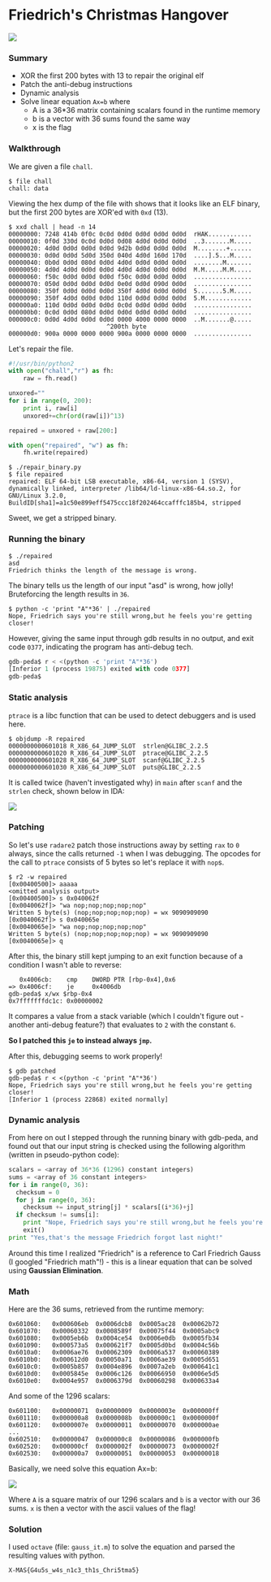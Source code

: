 # Friedrich's Christmas Hangover 

![](pics/friedrich.png)


### Summary

* XOR the first 200 bytes with 13 to repair the original elf
* Patch the anti-debug instructions
* Dynamic analysis
* Solve linear equation `Ax=b` where 
  * A is a 36*36 matrix containing scalars found in the runtime memory 
  * b is a vector with 36 sums found the same way
  * x is the flag

### Walkthrough
We are given a file `chall`.
```
$ file chall
chall: data
```

Viewing the hex dump of the file with shows that it looks like an ELF binary, but the first 200 bytes are XOR'ed with `0xd` (13).
```
$ xxd chall | head -n 14
00000000: 7248 414b 0f0c 0c0d 0d0d 0d0d 0d0d 0d0d  rHAK............
00000010: 0f0d 330d 0c0d 0d0d 0d08 4d0d 0d0d 0d0d  ..3.......M.....
00000020: 4d0d 0d0d 0d0d 0d0d 9d2b 0d0d 0d0d 0d0d  M........+......
00000030: 0d0d 0d0d 5d0d 350d 040d 4d0d 160d 170d  ....].5...M.....
00000040: 0b0d 0d0d 080d 0d0d 4d0d 0d0d 0d0d 0d0d  ........M.......
00000050: 4d0d 4d0d 0d0d 0d0d 4d0d 4d0d 0d0d 0d0d  M.M.....M.M.....
00000060: f50c 0d0d 0d0d 0d0d f50c 0d0d 0d0d 0d0d  ................
00000070: 050d 0d0d 0d0d 0d0d 0e0d 0d0d 090d 0d0d  ................
00000080: 350f 0d0d 0d0d 0d0d 350f 4d0d 0d0d 0d0d  5.......5.M.....
00000090: 350f 4d0d 0d0d 0d0d 110d 0d0d 0d0d 0d0d  5.M.............
000000a0: 110d 0d0d 0d0d 0d0d 0c0d 0d0d 0d0d 0d0d  ................
000000b0: 0c0d 0d0d 080d 0d0d 0d0d 0d0d 0d0d 0d0d  ................
000000c0: 0d0d 4d0d 0d0d 0d0d 0000 4000 0000 0000  ..M.......@.....
                           ^200th byte
000000d0: 900a 0000 0000 0000 900a 0000 0000 0000  ................
```
Let's repair the file.
```python
#!/usr/bin/python2
with open("chall","r") as fh:
    raw = fh.read()

unxored=""
for i in range(0, 200):
    print i, raw[i]
    unxored+=chr(ord(raw[i])^13)

repaired = unxored + raw[200:]

with open("repaired", "w") as fh:
    fh.write(repaired)
```

```
$ ./repair_binary.py
$ file repaired
repaired: ELF 64-bit LSB executable, x86-64, version 1 (SYSV), dynamically linked, interpreter /lib64/ld-linux-x86-64.so.2, for GNU/Linux 3.2.0, BuildID[sha1]=a1c50e899eff5475ccc18f202464ccafffc185b4, stripped
```
Sweet, we get a stripped binary.

### Running the binary

```
$ ./repaired 
asd
Friedrich thinks the length of the message is wrong.
```
The binary tells us the length of our input "asd" is wrong, how jolly! Bruteforcing the length results in `36`.
```
$ python -c 'print "A"*36' | ./repaired 
Nope, Friedrich says you're still wrong,but he feels you're getting closer!
```

However, giving the same input through gdb results in no output, and exit code `0377`, indicating the program has anti-debug tech. 

```py
gdb-peda$ r < <(python -c 'print "A"*36')
[Inferior 1 (process 19875) exited with code 0377]
gdb-peda$ 
```

### Static analysis

`ptrace` is a libc function that can be used to detect debuggers and is used here.
```
$ objdump -R repaired
0000000000601018 R_X86_64_JUMP_SLOT  strlen@GLIBC_2.2.5
0000000000601020 R_X86_64_JUMP_SLOT  ptrace@GLIBC_2.2.5
0000000000601028 R_X86_64_JUMP_SLOT  scanf@GLIBC_2.2.5
0000000000601030 R_X86_64_JUMP_SLOT  puts@GLIBC_2.2.5
```

It is called twice (haven't investigated why) in `main` after `scanf` and the `strlen` check, shown below in IDA:

![](pics/ptrace1.png)

### Patching

So let's use `radare2` patch those instructions away by setting `rax` to `0` always, since the calls returned `-1` when I was debugging. The opcodes for the call to `ptrace` consists of 5 bytes so let's replace it with `nop`s.

```
$ r2 -w repaired 
[0x00400500]> aaaaa
<omitted analysis output>
[0x00400500]> s 0x040062f
[0x0040062f]> "wa nop;nop;nop;nop;nop"
Written 5 byte(s) (nop;nop;nop;nop;nop) = wx 9090909090
[0x0040062f]> s 0x040065e
[0x0040065e]> "wa nop;nop;nop;nop;nop"
Written 5 byte(s) (nop;nop;nop;nop;nop) = wx 9090909090
[0x0040065e]> q
```

After this, the binary still kept jumping to an exit function because of a condition I wasn't able to reverse: 

```
   0x4006cb:	cmp    DWORD PTR [rbp-0x4],0x6
=> 0x4006cf:	je     0x4006db
gdb-peda$ x/wx $rbp-0x4
0x7fffffffdc1c:	0x00000002
```

It compares a value from a stack variable (which I couldn't figure out - another anti-debug feature?) that evaluates to `2` with the constant `6`. 

**So I patched this `je` to instead always `jmp`.**

After this, debugging seems to work properly!

```
$ gdb patched
gdb-peda$ r < <(python -c 'print "A"*36')
Nope, Friedrich says you're still wrong,but he feels you're getting closer!
[Inferior 1 (process 22868) exited normally]
```

### Dynamic analysis
From here on out I stepped through the running binary with gdb-peda, and found out that our input string is checked using the following algorithm (written in pseudo-python code):

```python
scalars = <array of 36*36 (1296) constant integers)
sums = <array of 36 constant integers>
for i in range(0, 36):
  checksum = 0
  for j in range(0, 36):
    checksum += input_string[j] * scalars[(i*36)+j]
  if checksum != sums[i]:
    print "Nope, Friedrich says you're still wrong,but he feels you're getting closer!"
    exit()
print "Yes,that's the message Friedrich forgot last night!"
```

Around this time I realized "Friedrich" is a reference to Carl Friedrich Gauss (I googled "Friedrich math"!) -  this is a linear equation that can be solved using **Gaussian Elimination**.

### Math

Here are the 36 sums, retrieved from the runtime memory:
```
0x601060:	0x000606eb	0x0006dcb8	0x0005ac28	0x00062b72
0x601070:	0x00060332	0x0008589f	0x00075f44	0x0005abc9
0x601080:	0x0005eb6b	0x0004ce54	0x0006e0db	0x0005fb34
0x601090:	0x000573a5	0x000621f7	0x0005d0bd	0x0004c56b
0x6010a0:	0x0006ae76	0x00062309	0x0006a537	0x00060389
0x6010b0:	0x000612d0	0x00050a71	0x0006ae39	0x0005d651
0x6010c0:	0x0005b857	0x0004e896	0x0007a2eb	0x000641c1
0x6010d0:	0x0005845e	0x0006c126	0x00066950	0x0006e5d5
0x6010e0:	0x0004e957	0x0006379d	0x00060298	0x000633a4
```

And some of the 1296 scalars:
```
0x601100:	0x00000071	0x00000009	0x0000003e	0x000000ff
0x601110:	0x000000a8	0x0000008b	0x000000c1	0x0000000f
0x601120:	0x0000007e	0x00000011	0x00000070	0x000000ae
...
0x602510:	0x00000047	0x000000c8	0x00000086	0x000000fb
0x602520:	0x000000cf	0x0000002f	0x00000073	0x0000002f
0x602530:	0x000000a7	0x00000051	0x00000053	0x00000018

```

Basically, we need solve this equation Ax=b:

![](pics/gauss_example.png)

Where `A` is a square matrix of our 1296 scalars and `b` is a vector with our 36 sums. `x` is then a vector with the ascii values of the flag!

### Solution

I used `octave` (file: `gauss_it.m`) to solve the equation and parsed the resulting values with python.

```sh
X-MAS{G4u5s_w4s_n1c3_th1s_Chri5tma5}
```